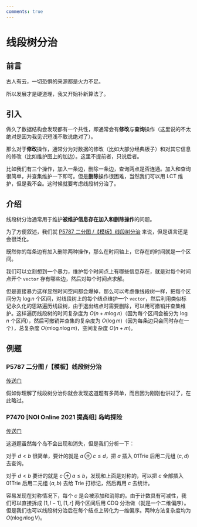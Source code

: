 ```yaml
---
comments: true
---
```


# 线段树分治

## 前言

古人有云，一切恐惧的来源都是火力不足。

所以发展才是硬道理，我又开始补新算法了。

## 引入

做久了数据结构会发现都有一个共性，即通常会有**修改**与**查询**操作（这里说的不太绝对是因为我见识短浅不敢说绝对了）。

那么对于**修改**操作，通常分为对数据的修改（比如大部分经典板子）和对其它信息的修改（比如维护图上的加边）。这里不提前者，只说后者。

比如我们有三个操作，加入一条边，删除一条边，查询两点是否连通。加入和查询很简单，并查集维护一下即可。但是**删除**操作很困难，当然我们可以用 LCT 维护，但是我不会。这时候就要考虑线段树分治了。

## 介绍

线段树分治通常用于维护**被维护信息存在加入和删除操作**的问题。

为了方便叙述，我们就 [P5787 二分图 /【模板】线段树分治](https://www.luogu.com.cn/problem/P5787) 来说，但是语言还是会很泛化。

既然你的每条边有加入删除两种操作，那么在时间轴上，它存在的时间就是一个区间。

我们可以立刻想到一个暴力，维护每个时间点上有哪些信息存在，就是对每个时间点开个 `vector` 存有哪些边，然后对每个时间点求解。

但是直接暴力这样显然时间空间都会爆掉，那么可以考虑像线段树一样，把每个区间分为 $\log n$ 个区间，对线段树上的每个结点维护一个 `vector`，然后利用类似标记永久化的思路遍历线段树，由于退出结点时需要删除，可以用可撤销并查集维护。这样遍历线段树的时间复杂度为 $O(n+m\log n)$（因为每个区间会被分为 $\log n$ 个区间），然后可撤销并查集的复杂度为 $O(\log m)$（因为每条边只会同时存在一个），总复杂度 $O(m\log n\log m)$，空间复杂度 $O(n+m)$。

## 例题

### P5787 二分图 /【模板】线段树分治

[传送门](https://www.luogu.com.cn/problem/P5787)

假如你理解了线段树分治你就会发现这道题有多简单，而且因为刚刚也讲过了，在此略过。

### P7470 [NOI Online 2021 提高组] 岛屿探险

[传送门](https://www.luogu.com.cn/problem/P7470)

这道题虽然每个岛不会出现和消失，但是我们分析一下：

对于 $d<b$ 很简单，要计的就是 $a\oplus c\le d$，把 $a$ 插入 01Trie 后用二元组 $(c,d)$ 去查询。

对于 $d<b$ 要计的就是 $c\oplus a\le b$，发现和上面是对称的，可以把 $c$ 全部插入 01Trie 后用二元组 $(a,b)$ 去给 Trie 打标记，然后再用 $c$ 去统计。

容易发现在对称情况下，每个 $c$ 是会被添加和消除的。由于计数具有可减性，我们可以直接拆成 $[1,l-1],[1,r]$ 两个区间后用 CDQ 分治做（就是一个二维偏序）。但是我们也可以线段树分治后在每个结点上转化为一维偏序。两种方法复杂度均为 $O(n\log n\log V)$。

